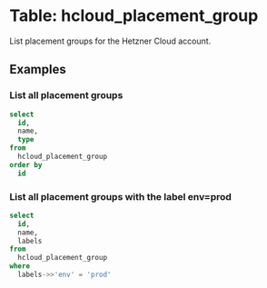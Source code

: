 # Table: hcloud_placement_group

List placement groups for the Hetzner Cloud account.

## Examples

### List all placement groups

```sql
select
  id,
  name,
  type
from
  hcloud_placement_group
order by
  id
```

### List all placement groups with the label env=prod

```sql
select
  id,
  name,
  labels
from
  hcloud_placement_group
where
  labels->>'env' = 'prod'
```
